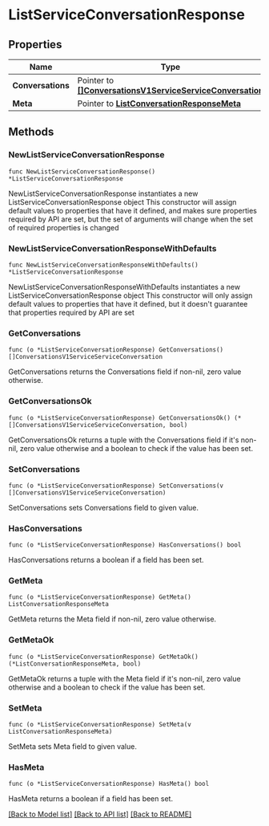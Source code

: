 # ListServiceConversationResponse

## Properties

Name | Type | Description
------------ | ------------- | -------------
**Conversations** | Pointer to [**[]ConversationsV1ServiceServiceConversation**](ConversationsV1ServiceServiceConversation.md) |  | [optional] 
**Meta** | Pointer to [**ListConversationResponseMeta**](ListConversationResponse_meta.md) |  | [optional] 

## Methods

### NewListServiceConversationResponse

`func NewListServiceConversationResponse() *ListServiceConversationResponse`

NewListServiceConversationResponse instantiates a new ListServiceConversationResponse object
This constructor will assign default values to properties that have it defined,
and makes sure properties required by API are set, but the set of arguments
will change when the set of required properties is changed

### NewListServiceConversationResponseWithDefaults

`func NewListServiceConversationResponseWithDefaults() *ListServiceConversationResponse`

NewListServiceConversationResponseWithDefaults instantiates a new ListServiceConversationResponse object
This constructor will only assign default values to properties that have it defined,
but it doesn't guarantee that properties required by API are set

### GetConversations

`func (o *ListServiceConversationResponse) GetConversations() []ConversationsV1ServiceServiceConversation`

GetConversations returns the Conversations field if non-nil, zero value otherwise.

### GetConversationsOk

`func (o *ListServiceConversationResponse) GetConversationsOk() (*[]ConversationsV1ServiceServiceConversation, bool)`

GetConversationsOk returns a tuple with the Conversations field if it's non-nil, zero value otherwise
and a boolean to check if the value has been set.

### SetConversations

`func (o *ListServiceConversationResponse) SetConversations(v []ConversationsV1ServiceServiceConversation)`

SetConversations sets Conversations field to given value.

### HasConversations

`func (o *ListServiceConversationResponse) HasConversations() bool`

HasConversations returns a boolean if a field has been set.

### GetMeta

`func (o *ListServiceConversationResponse) GetMeta() ListConversationResponseMeta`

GetMeta returns the Meta field if non-nil, zero value otherwise.

### GetMetaOk

`func (o *ListServiceConversationResponse) GetMetaOk() (*ListConversationResponseMeta, bool)`

GetMetaOk returns a tuple with the Meta field if it's non-nil, zero value otherwise
and a boolean to check if the value has been set.

### SetMeta

`func (o *ListServiceConversationResponse) SetMeta(v ListConversationResponseMeta)`

SetMeta sets Meta field to given value.

### HasMeta

`func (o *ListServiceConversationResponse) HasMeta() bool`

HasMeta returns a boolean if a field has been set.


[[Back to Model list]](../README.md#documentation-for-models) [[Back to API list]](../README.md#documentation-for-api-endpoints) [[Back to README]](../README.md)


